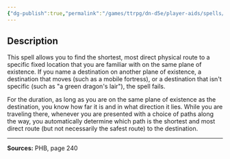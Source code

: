```yaml
---
{"dg-publish":true,"permalink":"/games/ttrpg/dn-d5e/player-aids/spells/level-6/find-the-path/","tags":["TTRPG/DND/5e","verbal","somatic","material","concentration","Spell"],"noteIcon":""}
---
```



## Description
This spell allows you to find the shortest, most direct physical route to a specific fixed location that you are familiar with on the same plane of existence.
If you name a destination on another plane of existence, a destination that moves (such as a mobile fortress), or a destination that isn't specific (such as "a green dragon's lair"), the spell fails.

For the duration, as long as you are on the same plane of existence as the destination, you know how far it is and in what direction it lies.
While you are traveling there, whenever you are presented with a choice of paths along the way, you automatically determine which path is the shortest and most direct route (but not necessarily the safest route) to the destination.

---

**Sources:** PHB, page 240
